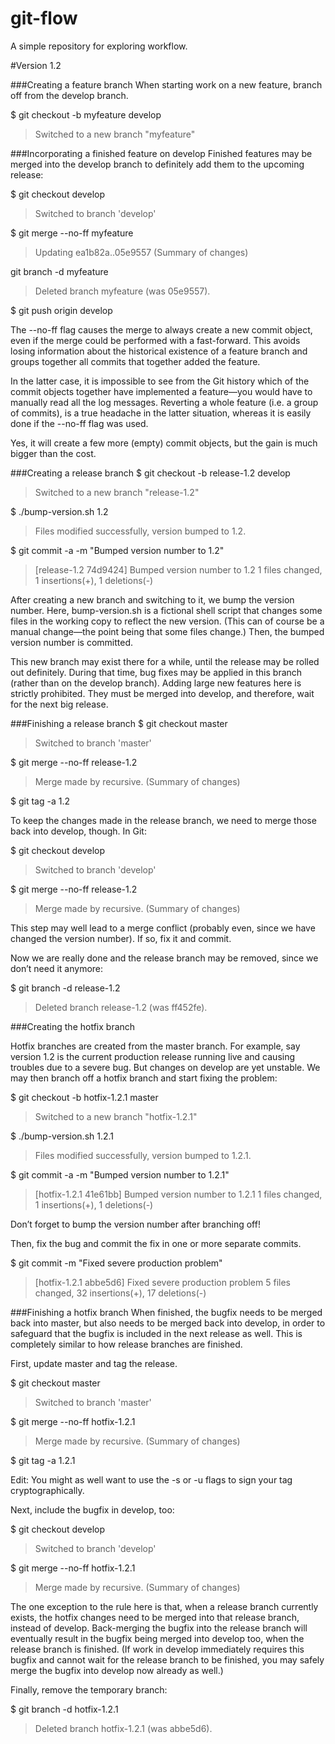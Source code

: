 # git-flow
A simple repository for exploring workflow.

#Version 1.2

###Creating a feature branch
When starting work on a new feature, branch off from the develop branch.

$ git checkout -b myfeature develop
> Switched to a new branch "myfeature"

###Incorporating a finished feature on develop
Finished features may be merged into the develop branch to definitely add them to the upcoming release:

$ git checkout develop
> Switched to branch 'develop'

$ git merge --no-ff myfeature
> Updating ea1b82a..05e9557
> (Summary of changes)

 git branch -d myfeature
 > Deleted branch myfeature (was 05e9557).

 $ git push origin develop

 The --no-ff flag causes the merge to always create a new commit object, even if the merge could be performed with a fast-forward. This avoids losing information about the historical existence of a feature branch and groups together all commits that together added the feature.

 In the latter case, it is impossible to see from the Git history which of the commit objects together have implemented a feature—you would have to manually read all the log messages. Reverting a whole feature (i.e. a group of commits), is a true headache in the latter situation, whereas it is easily done if the --no-ff flag was used.

Yes, it will create a few more (empty) commit objects, but the gain is much bigger than the cost.

###Creating a release branch
$ git checkout -b release-1.2 develop
>Switched to a new branch "release-1.2"

$ ./bump-version.sh 1.2
> Files modified successfully, version bumped to 1.2.

$ git commit -a -m "Bumped version number to 1.2"
> [release-1.2 74d9424] Bumped version number to 1.2
1 files changed, 1 insertions(+), 1 deletions(-)

After creating a new branch and switching to it, we bump the version number. Here, bump-version.sh is a fictional shell script that changes some files in the working copy to reflect the new version. (This can of course be a manual change—the point being that some files change.) Then, the bumped version number is committed.

This new branch may exist there for a while, until the release may be rolled out definitely. During that time, bug fixes may be applied in this branch (rather than on the develop branch). Adding large new features here is strictly prohibited. They must be merged into develop, and therefore, wait for the next big release.

###Finishing a release branch
$ git checkout master
> Switched to branch 'master'

$ git merge --no-ff release-1.2
>Merge made by recursive.
(Summary of changes)

$ git tag -a 1.2

To keep the changes made in the release branch, we need to merge those back into develop, though. In Git:

$ git checkout develop
> Switched to branch 'develop'

$ git merge --no-ff release-1.2
>Merge made by recursive.
(Summary of changes)

This step may well lead to a merge conflict (probably even, since we have changed the version number). If so, fix it and commit.

Now we are really done and the release branch may be removed, since we don’t need it anymore:

$ git branch -d release-1.2
> Deleted branch release-1.2 (was ff452fe).

###Creating the hotfix branch

Hotfix branches are created from the master branch. For example, say version 1.2 is the current production release running live and causing troubles due to a severe bug. But changes on develop are yet unstable. We may then branch off a hotfix branch and start fixing the problem:

$ git checkout -b hotfix-1.2.1 master
> Switched to a new branch "hotfix-1.2.1"

$ ./bump-version.sh 1.2.1
> Files modified successfully, version bumped to 1.2.1.

$ git commit -a -m "Bumped version number to 1.2.1"
> [hotfix-1.2.1 41e61bb] Bumped version number to 1.2.1
1 files changed, 1 insertions(+), 1 deletions(-)

Don’t forget to bump the version number after branching off!

Then, fix the bug and commit the fix in one or more separate commits.

$ git commit -m "Fixed severe production problem"
> [hotfix-1.2.1 abbe5d6] Fixed severe production problem
5 files changed, 32 insertions(+), 17 deletions(-)

###Finishing a hotfix branch
When finished, the bugfix needs to be merged back into master, but also needs to be merged back into develop, in order to safeguard that the bugfix is included in the next release as well. This is completely similar to how release branches are finished.

First, update master and tag the release.

$ git checkout master
> Switched to branch 'master'

$ git merge --no-ff hotfix-1.2.1
> Merge made by recursive.
(Summary of changes)

$ git tag -a 1.2.1

Edit: You might as well want to use the -s or -u flags to sign your tag cryptographically.

Next, include the bugfix in develop, too:

$ git checkout develop
> Switched to branch 'develop'

$ git merge --no-ff hotfix-1.2.1
>Merge made by recursive.
(Summary of changes)

The one exception to the rule here is that, when a release branch currently exists, the hotfix changes need to be merged into that release branch, instead of develop. Back-merging the bugfix into the release branch will eventually result in the bugfix being merged into develop too, when the release branch is finished. (If work in develop immediately requires this bugfix and cannot wait for the release branch to be finished, you may safely merge the bugfix into develop now already as well.)

Finally, remove the temporary branch:

$ git branch -d hotfix-1.2.1
>Deleted branch hotfix-1.2.1 (was abbe5d6).
